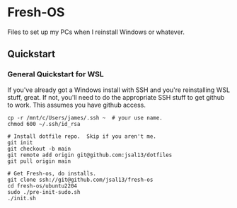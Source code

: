 # Fresh-OS

Files to set up my PCs when I reinstall Windows or whatever.

## Quickstart

### General Quickstart for WSL

If you've already got a Windows install with SSH and you're reinstalling WSL stuff, great.  If not, you'll need to do the appropriate SSH stuff to get github to work.  This assumes you have github access.

```shell
cp -r /mnt/c/Users/james/.ssh ~  # your use name.
chmod 600 ~/.ssh/id_rsa

# Install dotfile repo.  Skip if you aren't me.
git init
git checkout -b main
git remote add origin git@github.com:jsal13/dotfiles
git pull origin main

# Get Fresh-os, do installs.
git clone ssh://git@github.com/jsal13/fresh-os
cd fresh-os/ubuntu2204
sudo ./pre-init-sudo.sh
./init.sh
```
